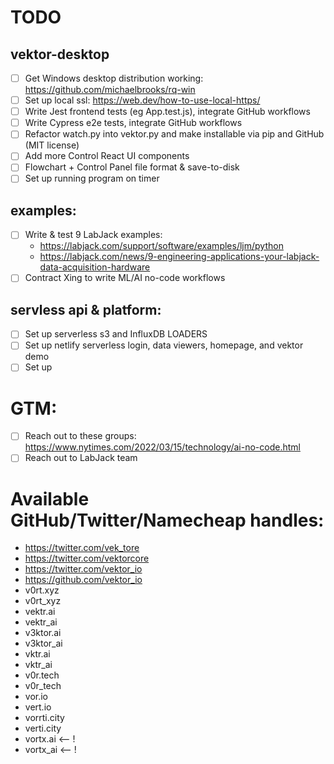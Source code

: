 # TODO

## vektor-desktop

- [ ] Get Windows desktop distribution working: https://github.com/michaelbrooks/rq-win
- [ ] Set up local ssl: https://web.dev/how-to-use-local-https/
- [ ] Write Jest frontend tests (eg App.test.js), integrate GitHub workflows
- [ ] Write Cypress e2e tests, integrate GitHub workflows
- [ ] Refactor watch.py into vektor.py and make installable via pip and GitHub (MIT license)
- [ ] Add more Control React UI components
- [ ] Flowchart + Control Panel file format & save-to-disk
- [ ] Set up running program on timer

## examples:

- [ ] Write & test 9 LabJack examples:
  - https://labjack.com/support/software/examples/ljm/python
  - https://labjack.com/news/9-engineering-applications-your-labjack-data-acquisition-hardware
- [ ] Contract Xing to write ML/AI no-code workflows

## servless api & platform:

- [ ] Set up serverless s3 and InfluxDB LOADERS
- [ ] Set up netlify serverless login, data viewers, homepage, and vektor demo
- [ ] Set up

# GTM:

- [ ] Reach out to these groups: https://www.nytimes.com/2022/03/15/technology/ai-no-code.html
- [ ] Reach out to LabJack team

# Available GitHub/Twitter/Namecheap handles:

- https://twitter.com/vek_tore
- https://twitter.com/vektorcore
- https://twitter.com/vektor_io
- https://github.com/vektor_io
- v0rt.xyz
- v0rt_xyz
- vektr.ai
- vektr_ai
- v3ktor.ai
- v3ktor_ai
- vktr.ai
- vktr_ai
- v0r.tech
- v0r_tech
- vor.io
- vert.io
- vorrti.city
- verti.city
- vortx.ai <-- !
- vortx_ai <-- !

#
